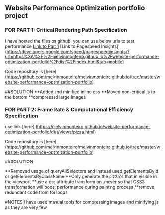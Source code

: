 ## Website Performance Optimization portfolio project

### FOR PART 1: Critical Rendering Path Specification

I have hosted the files on github. you can use below urls to test performance
[Link to Part 1](https://melvinmonteiro.github.io/website-performance-optimization-portfolio/dist/index.html)
[Link to Pagespeed Insights] (https://developers.google.com/speed/pagespeed/insights/?url=https%3A%2F%2Fmelvinmonteiro.github.io%2Fwebsite-performance-optimization-portfolio%2Fdist%2Findex.html&tab=mobile)

Code repository is [here] (https://github.com/melvinmonteiro/melvinmonteiro.github.io/tree/master/website-performance-optimization-portfolio)

##SOLUTION
**Added and minified inline css
**Moved non-critical js to the bottom
**compressed large images

### FOR PART 2: Frame Rate & Computational Efficiency Specification

use link [here] (https://melvinmonteiro.github.io/website-performance-optimization-portfolio/dist/views/pizza.html)

Code repository is [here] (https://github.com/melvinmonteiro/melvinmonteiro.github.io/tree/master/website-performance-optimization-portfolio)

##SOLUTION

**Removed usage of queryAllSelectors and instead used getElementsById or getElementsByClassName
**Only generate the pizza's that in visible in the viewport
**use a css attribute transform on .mover so that CSS3 transformation will boost performance during painting process
**remove redundant code from for loops

#NOTES
I have used manual tools for compressing images and minifying js as they are very few
